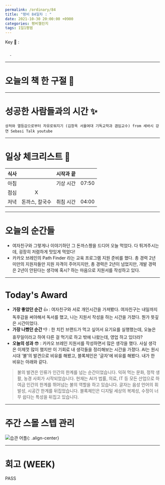 ```yaml
---
permalink: /ordinary/84
title: "평비 84일차 : "
date: 2021-10-30 20:00:00 +0900
categories: 평비챌린지
tags: 1일1평범
---  
```

Key 🔑 : 
```

  - 
```

---
# 오늘의 책 한 구절 📕


---
# 성공한 사람들과의 시간 ✨
`상처와 열등감으로부터 자유로워지기 (김창옥 서울여대 기독교학과 겸임교수) from 세바시 강연 Sebasi Talk youtube`  

---
# 일상 체크리스트 📃

| 식사 |  | 시작과 끝 |  |
|:----:|:----:|:----:|:----:|
| 아침 |  | 기상 시간 | 07:50 |
| 점심 | X |  |  |
| 저녁 | 돈까스, 칼국수 | 취침 시간 | 04:00 |

---
# 오늘의 순간들
- 여자친구와 그렇게나 이야기하던 그 돈까스짱을 드디어 오늘 먹었다. 다 튀겨주시는데, 굉장히 저렴하게 맛있게 먹었다!
- 카카오 브레인의 Path Finder 라는 교육 프로그램 지원 준비를 했다. 총 경력 2년 미만의 지원자들만 지원 자격이 주어지지만, 총 경력은 2년이 넘었지만, 개발 경력은 2년이 안된다는 생각에 혹시? 하는 마음으로 지원서를 작성하고 있다.

---
# Today's Award
- **가장 좋았던 순간** 👍 : 여자친구와 서로 개인시간을 가져봤다. 여자친구는 내일까지 독후감을 써야해서 독서를 했고, 나는 지원서 작성을 하는 시간을 가졌다. 뭔가 뜻깊은 시간이었다.
- **가장 나빴던 순간** 👎 : 한 치킨 브랜드가 먹고 싶어서 요기요를 실행했는데, 오늘은 휴무일이라고 하여 다른 걸 먹기로 하고 밖에 나왔는데, 영업 하고 있더라?
- **오늘의 성과** 😎 : 카카오 브레인 지원서를 작성하면서 많은 생각을 했다. 사실 생각은 이제껏 많이 했지만 이 기회로 내 생각들을 정리해보는 시간을 가졌다. AI는 원시시대 '불'의 발견으로 비유를 해봤고, 블록체인은 '글자'에 비유를 해봤다. 내가 한 비유는 아래와 같다.
> 불의 발견은 인류가 인간의 한계를 넘는 순간이었습니다. 익혀 먹는 문화, 정착 생활, 농경 사회가 시작되었습니다. 현재는 AI가 법률, 의료, IT 등 모든 산업으로 하여금 인간의 한계를 뛰어넘는 불의 역할을 하고 있습니다. 글자는 음성 언어의 휘발성, 시공간 한계를 뒤집었습니다. 블록체인은 디지털 세상의 복제성, 수정이 너무 쉽다는 특성을 뒤집고 있습니다.  

---
# 주간 스몰 스텝 관리
![습관 어플][HABIT]{: .align-center}  

---
# 회고 (WEEK)
PASS


[HABIT]: ../../assets/images/post/Ordinary/HABIT_1030.jpg